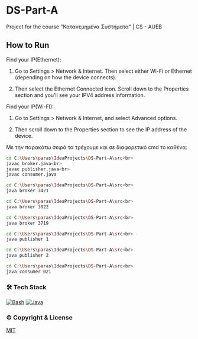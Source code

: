 # DS-Part-A
Project for the course "Κατανεμημένα Συστήματα" | CS - AUEB

## How to Run

Find your IP(Ethernet):
1. Go to Settings > Network & Internet. Then select either Wi-Fi or Ethernet (depending on how the device connects).

2. Then select the Ethernet Connected icon. Scroll down to the Properties section and you’ll see your IPV4 address information.

Find your IP(Wi-FI):
1. Go to Settings > Network & Internet, and select Advanced options.

2. Then scroll down to the Properties section to see the IP address of the device.

Με την παρακάτω σειρά τα τρέχουμε και σε διαφορετικό cmd το καθένα:<br>
```bash
cd C:\Users\paras\IdeaProjects\DS-Part-A\src<br>
javac broker.java<br>
javac publisher.java<br>
javac consumer.java

cd C:\Users\paras\IdeaProjects\DS-Part-A\src<br>
java broker 3421

cd C:\Users\paras\IdeaProjects\DS-Part-A\src<br>
java broker 3822

cd C:\Users\paras\IdeaProjects\DS-Part-A\src<br>
java broker 3719

cd C:\Users\paras\IdeaProjects\DS-Part-A\src<br>
java publisher 1

cd C:\Users\paras\IdeaProjects\DS-Part-A\src<br>
java publisher 2

cd C:\Users\paras\IdeaProjects\DS-Part-A\src<br>
java consumer 021
```

### 🛠️ Tech Stack
[![Bash](https://skills.thijs.gg/icons?i=bash)](https://gnu.org/software/bash/)
[![Java](https://skills.thijs.gg/icons?i=java)](https://oracle.com/java/)

### ©️ Copyright & License
[MIT](https://github.com/paraskevasleivadaros/DS-Part-A/blob/master/LICENSE)
